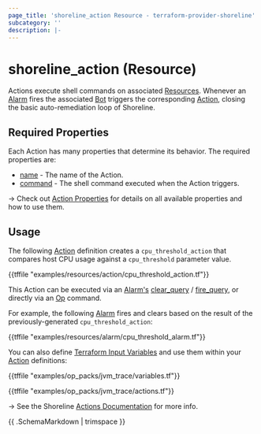 ```yaml
---
page_title: 'shoreline_action Resource - terraform-provider-shoreline'
subcategory: ''
description: |-
---
```


# shoreline_action (Resource)

Actions execute shell commands on associated [Resources](/t/resource). Whenever an [Alarm](/t/alarm) fires the associated [Bot](/t/bot) triggers the corresponding [Action](/t/action), closing the basic auto-remediation loop of
Shoreline.

## Required Properties

Each Action has many properties that determine its behavior. The required properties are:

- [name](/actions/properties#name) - The name of the Action.
- [command](/actions/properties#command) - The shell command executed when the Action triggers.

-> Check out [Action Properties](/actions/properties) for details on all available properties and how to use them.

## Usage

The following [Action](/t/action) definition creates a `cpu_threshold_action` that compares host CPU usage against a `cpu_threshold` parameter value.

{{tffile "examples/resources/action/cpu_threshold_action.tf"}}

This Action can be executed via an [Alarm's](/t/alarm) [clear_query](/t/alarm/property#clear_query)
/ [fire_query](/t/alarm/property#fire_query), or directly via an [Op](/t/op) command.

For example, the following [Alarm](/t/alarm) fires and clears based on the result of the previously-generated `cpu_threshold_action`:

{{tffile "examples/resources/alarm/cpu_threshold_alarm.tf"}}

You can also define [Terraform Input Variables](https://www.terraform.io/docs/language/values/variables.html) and use them within your [Action](/t/action) definitions:

{{tffile "examples/op_packs/jvm_trace/variables.tf"}}

{{tffile "examples/op_packs/jvm_trace/actions.tf"}}

-> See the Shoreline [Actions Documentation](https://docs.shoreline.io/actions) for more info.

{{ .SchemaMarkdown | trimspace }}
